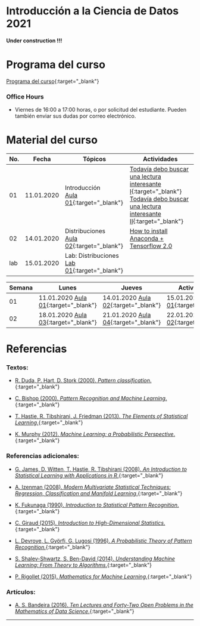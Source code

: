 # Introducción a la Ciencia de Datos 2021

#### Under construction !!!

# Programa del curso
<div id='id-programa'/>

[Programa del curso](programa/Programa-cd2021.pdf){:target="_blank"}


### Office Hours
<div id='id-office'/>

* Viernes de 16:00 a 17:00 horas, o por solicitud del estudiante. Pueden también enviar sus dudas por correo electrónico.


# Material del curso
<div id='id-material'/>

  **No.**  | **Fecha**    | **Tópicos**                                                         | **Actividades**
  -------- | ------------ | ------------------------------------------------------------------- |  -------------------------------------
  01       | 11.01.2020   | Introducción <br/> [Aula 01](aulas/ad01.pdf){:target="_blank"}      | [Todavía debo buscar una lectura interesante I](lecturas/l1.pdf){:target="_blank"} <br/> [Todavía debo buscar una lectura interesante II](lecturas/l2.pdf){:target="_blank"}
  02       | 14.01.2020   | Distribuciones <br/> [Aula 02](aulas/ad02.pdf){:target="_blank"}    | [How to install Anaconda + Tensorflow 2.0](lecturas/anaconda.pdf)
  lab      | 15.01.2020   | Lab: Distribuciones <br/> [Lab 01](labs/lab01.pdf){:target="_blank"}  | 

  **Semana**  | **Lunes**                                               | **Jueves**                                              | **Actividades**
  ----------- | ------------------------------------------------------- | ------------------------------------------------------- | -------------------------------------
  01          | 11.01.2020 [Aula 01](aulas/ad01.pdf){:target="_blank"}  | 14.01.2020 [Aula 02](aulas/ad02.pdf){:target="_blank"}  | 15.01.2020 [Lab 01](labs/lab01.pdf){:target="_blank"}
  02          | 18.01.2020 [Aula 03](aulas/ad03.pdf){:target="_blank"}  | 21.01.2020 [Aula 04](aulas/ad04.pdf){:target="_blank"}  | 22.01.2020 [Lab 02](labs/lab02.pdf){:target="_blank"}


# Referencias
<div id='id-ref'/>

### Textos:

* [R. Duda, P. Hart, D. Stork (2000). *Pattern classification*.](){:target="_blank"}

* [C. Bishop (2000). *Pattern Recognition and Machine Learning*.](){:target="_blank"}

* [T. Hastie, R. Tibshirani, J. Friedman (2013). *The Elements of Statistical Learning*.](){:target="_blank"}

* [K. Murphy (2012). *Machine Learning: a Probabilistic Perspective*.](){:target="_blank"}

### Referencias adicionales:

* [G. James, D. Witten, T. Hastie, R. Tibshirani (2008). *An Introduction to Statistical Learning with Applications in R*.](){:target="_blank"}

* [A. Izenman (2008). *Modern Multivariate Statistical Techniques: Regression, Classification and Manifold Learning*.](){:target="_blank"}

* [K. Fukunaga (1990). *Introduction to Statistical Pattern Recognition*.](){:target="_blank"}

* [C. Giraud (2015). *Introduction to High-Dimensional Statistics*.](){:target="_blank"}

* [L. Devroye, L. Györfi, G. Lugosi (1996). *A Probabilistic Theory of Pattern Recognition*.](){:target="_blank"}

* [S. Shalev-Shwartz, S. Ben-David (2014). *Understanding Machine Learning: From Theory to Algorithms*.](https://www.cs.huji.ac.il/~shais/UnderstandingMachineLearning/understanding-machine-learning-theory-algorithms.pdf){:target="_blank"}

* [P. Rigollet (2015). *Mathematics for Machine Learning*.](https://ocw.mit.edu/courses/mathematics/18-657-mathematics-of-machine-learning-fall-2015/lecture-notes/MIT18_657F15_LecNote.pdf){:target="_blank"}

### Artículos:

* [A. S. Bandeira (2016). *Ten Lectures and Forty-Two Open Problems in the Mathematics of Data Science*.](https://people.math.ethz.ch/~abandeira/TenLecturesFortyTwoProblems.pdf){:target="_blank"}

---
